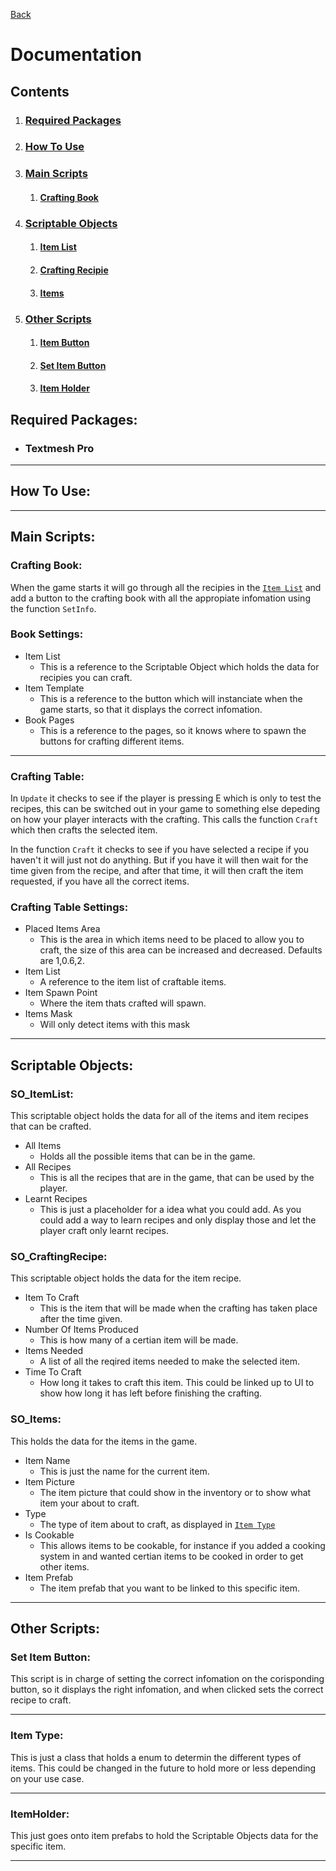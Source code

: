 [Back](../../../../README.md)
# **Documentation**
## **Contents**
1) ### [Required Packages](#required-packages)
2) ### [How To Use](#how-to-use)
3) ### [Main Scripts](#main-scripts)
    1) #### [Crafting Book](#crafting-book)
4) ### [Scriptable Objects](#scriptable-objects)
    1) #### [Item List](#item-list)
    2) #### [Crafting Recipie](#crafting-recipie)
    3) #### [Items](#items)
5) ### [Other Scripts](#other-scripts)
    1) #### [Item Button](#set-item-button)
    2) #### [Set Item Button](#set-item-button)
    3) #### [Item Holder](#item-holder)
## **Required Packages**:

- ### Textmesh Pro
___
## **How To Use**:
___
## **Main Scripts**:
### **Crafting Book**:
When the game starts it will go through all the recipies in the [`Item List`](#so_itemlist) and add a button to the crafting book with all the appropiate infomation using the function `SetInfo`.
### Book Settings:
- Item List
    - This is a reference to the Scriptable Object which holds the data for recipies you can craft.
- Item Template
    - This is a reference to the button which will instanciate when the game starts, so that it displays the correct infomation.
- Book Pages
    - This is a reference to the pages, so it knows where to spawn the buttons for crafting different items.
___
### **Crafting Table**:
In `Update` it checks to see if the player is pressing E which is only to test the recipes, this can be switched out in your game to something else depeding on how your player interacts with the crafting. This calls the function `Craft` which then crafts the selected item.

In the function `Craft` it checks to see if you have selected a recipe if you haven't it will just not do anything. But if you have it will then wait for the time given from the recipe, and after that time, it will then craft the item requested, if you have all the correct items. 
### Crafting Table Settings:
- Placed Items Area
    - This is the area in which items need to be placed to allow you to craft, the size of this area can be increased and decreased. Defaults are 1,0.6,2.
- Item List
    - A reference to the item list of craftable items.
- Item Spawn Point
    - Where the item thats crafted will spawn.
- Items Mask
    - Will only detect items with this mask
___
## **Scriptable Objects**:
### **SO_ItemList**:
This scriptable object holds the data for all of the items and item recipes that can be crafted.
- All Items
    - Holds all the possible items that can be in the game.
- All Recipes
    - This is all the recipes that are in the game, that can be used by the player.
- Learnt Recipes
    - This is just a placeholder for a idea what you could add. As you could add a way to learn recipes and only display those and let the player craft only learnt recipes.
### **SO_CraftingRecipe**:
This scriptable object holds the data for the item recipe.
- Item To Craft
    - This is the item that will be made when the crafting has taken place after the time given.
- Number Of Items Produced
    - This is how many of a certian item will be made.
- Items Needed
    - A list of all the reqired items needed to make the selected item.
- Time To Craft
    - How long it takes to craft this item. This could be linked up to UI to show how long it has left before finishing the crafting.

### **SO_Items**:
This holds the data for the items in the game.
- Item Name
    - This is just the name for the current item.
- Item Picture
    - The item picture that could show in the inventory or to show what item your about to craft.
- Type
    - The type of item about to craft, as displayed in [`Item Type`](#item-type)
- Is Cookable
    - This allows items to be cookable, for instance if you added a cooking system in and wanted certian items to be cooked in order to get other items.
- Item Prefab
    - The item prefab that you want to be linked to this specific item.
___
## **Other Scripts**:
### **Set Item Button**:
This script is in charge of setting the correct infomation on the corisponding button, so it displays the right infomation, and when clicked sets the correct recipe to craft.
___
### **Item Type**:
This is just a class that holds a enum to determin the different types of items. This could be changed in the future to hold more or less depending on your use case.
___
### **ItemHolder**:
This just goes onto item prefabs to hold the Scriptable Objects data for the specific item. 
___